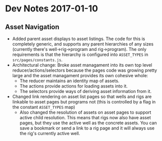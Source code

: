 # Dev Notes 2017-01-10

## Asset Navigation

* Added parent asset displays to asset listings. The code for this is completely generic, and supports any parent hierarchies of any sizes (currently there's well->rig->program and rig->program). The only requirements is that the hierarchy is configured into `ASSET_TYPES` in `src/pages/constants.js`.
* Architectural change: Broke asset managament into its own top level reducer/actions/selectors because the pages code was growing pretty large and the asset managament provides its own cohesive whole:
  * The reducer maintains an identity map of assets.
  * The actions provide actions for loading assets into it.
  * The selectors provide ways of deriving asset information from it.
* Changed link rendering on asset list pages so that wells and rigs are linkable to asset pages but programs not (this is controlled by a flag in the constant `ASSET_TYPES` map)
  * Also changed the resolution of assets on asset pages to support active child resolution. This means that rigs now also have asset pages, but they use the active well as the concrete assets. You can save a bookmark or send a link to a rig page and it will always use the rig's currently active well.
